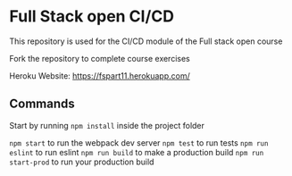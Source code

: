 # Full Stack open CI/CD

This repository is used for the CI/CD module of the Full stack open course

Fork the repository to complete course exercises

Heroku Website:
https://fspart11.herokuapp.com/

## Commands

Start by running `npm install` inside the project folder

`npm start` to run the webpack dev server
`npm test` to run tests
`npm run eslint` to run eslint
`npm run build` to make a production build
`npm run start-prod` to run your production build
